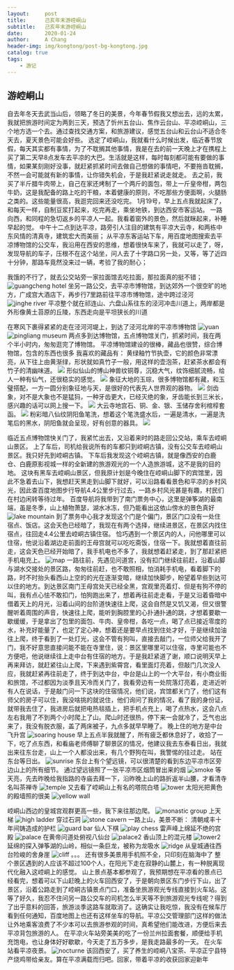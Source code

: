 ```yaml
---
layout:     post
title:      己亥年末游崆峒山
subtitle:   己亥年末游崆峒山
date:       2020-01-24
author:     A Chang
header-img: img/kongtong/post-bg-kongtong.jpg
catalog: true
tags:
    - 游记
---
```


## 游崆峒山

自去年冬天去武当山后，领略了冬日的美景，今年春节假我又想出去，远的太累，我就把旅游时间定为两到三天，预选了忻州五台山、焦作云台山、平凉崆峒山，三个地方选一个去。通过查找交通方案，和旅游建议，感觉五台山和云台山不适合冬天去，夏天景色可能会好些。
选定了崆峒山，我就看什么时候出发，临近春节放假，每天其实都有事情，为了不耽搁其他事情，我是在去的前一天晚上才在携程上买了第二天早8点发车去平凉的大巴。生活就是这样，每时每刻都可能有要做的事情，如果某刻刚好没事，就赶紧抓紧时间去做自己想做的事情吧，不要拖沓耽搁，不然一会可能就有新的事情，让你错失机会，于是我赶紧说走就走。
去之前，我买了半斤腊牛肉带上，自己在家还烤制了一个两斤的面包，带上一斤皇帝柑，两包牛奶，这是我配备的路上吃的干粮，本着健康的原则，不吃那些方便面啊，火腿肠之类的。这些能量很高，我逛完回来还没吃完。
1月19号，早上五点我就起床了，和每天一样，自制豆浆打起来，吃完再走，乘坐地铁，到达西安市客运站。
一路向西，和同程的急切返乡的平凉人一起。我看着窗外的景色，然后就眯起来，补睡早起的觉。
中午十二点到达平凉，路旁引人注目的建筑有平凉大云寺，和两栋中东风情的清真寺，建筑宏大而美丽；
从平凉东客运站下车，用百度地图搜索去平凉博物馆的公交车，我沿用在西安的思维，想着很快车来了，我就可以走了，呀，发现导航的车子，压根不在这个站坐，问人去了十字路口另一处，又等，等了近四十分钟，那路车竟然没来过一辆，考验了我的耐心；

我饿的不行了，就去公交站旁一家拉面馆去吃拉面，那拉面真的挺不错；
![guangcheng hotel](../../../../img/kongtong/guangcheng-hotel.jpg)
坐另一路公交，去平凉市博物馆，到达郊外一个很空旷的地方，广成宫大酒店下，再步行7里路前往平凉市博物馆，途中跨过泾河
![jinghe river](../../../../img/kongtong/jinghe-river.jpg)
平凉整个就在祁连山、六盘山系往东的泾河冲击川道上，两岸都是外形像黄土苔原的丘陵，东西走向是平坦狭长的川道

在寒风下裹得紧紧的走在泾河河堤上，到达了泾河北岸的平凉市博物馆
![yuan](../../../../img/kongtong/yuan.jpg)
![pingliang museum](../../../../img/kongtong/pingliang-museum.jpg)
两点多到达博物馆，五点博物馆关门，抓紧时间，我在两个半小时内，匆匆逛完了博物馆。
平凉博物馆建设的很棒，藏品也很赞，综合博物馆，包含的东西也很多
我喜欢的藏品有：
黄绿釉竹节执壶，它的颜色非常漂亮，从下往上由黄渐绿，形状就如真竹子一般，用这样的壶泡茶，赶紧茶水都会有竹子的清幽味道。
![](../../../../img/kongtong/object-1.jpg)
形似仙山的博山神兽纹铜尊，沉稳大气，纹饰细腻流畅，给人一种有仙气，还很稳实的感觉。
![](../../../../img/kongtong/object-2.jpg)
象征大地的玉琮，很多博物馆都有藏，和玉璧搭配，一方一圆分别象征地与天，是很好的代表先人世界观的器物。
![](../../../../img/kongtong/object-3.jpg)
剑齿象，对不是大象也不是猛犸，一种牙齿更大，已经灭绝的象，牙齿能长到三米长，感兴趣的话可以网上搜一下。
![](../../../../img/kongtong/object-4.jpg)
大云寺地宫石、铜、金、银、玉储存舍利棺椁套函。
![](../../../../img/kongtong/object-5.jpg)
粉彩暗八仙纹阴阳鱼笔洗，想着这个笔洗盛水后，一遍是清水，一遍是洗笔后的黑水，阴阳鱼就会呈现，好有创意的器具。
![](../../../../img/kongtong/object-6.jpg)

临近五点博物馆快关门了，我紧忙出去，又沿着来时的路走回公交站，乘车去崆峒山景区。
上了车后，司机给我说所有的车都只到崆峒古镇，没有公交车去崆峒山景区。我只好先到崆峒古镇。
下车后我发现这个崆峒古镇，就是像西安的白鹿仓、白鹿原影视城一样的全新建的旅游观光的一个人造旅游城，这不是我的目的地。
这块有黑车去崆峒山景区，但我原计划是今晚住在崆峒山脚下的宾馆里，因此不急着去山下，我想赶天黑走到山脚下就好，可以沿路看看景色和平凉的乡村风光，因此查百度地图步行导航4.4公里步行过去，一路乡村风光甚是有趣，村民们在村边闲转等待过年。
百度导航将我带到了南门票务中心，这里是弹筝湖的最南端，虽是冬季，山上植物萧瑟，湖水冰冻，但乃能看出这依山傍水的景色真好
![lake mountain](../../../../img/kongtong/lake-mountain.jpg)
到了票务中心我才发现这个门是个偏门，景区门口没有一处住宿点、饭店。这会天色已经暗了，我现在有两个选择，继续进景区，在景区内找住宿点，往回走4.4公里去崆峒古镇住宿。
恰巧遇到一个景区内的人，问他哪里可以住宿，他说沿着湖边走前面的王母宫就可以吃吃斋饭，住宿一下。我就想着直往前走，这会天色已经开始暗了，我手机电也不多了，我就想着赶紧走，到了那赶紧把手机电充上。
![map](../../../../img/kongtong/map.jpg)
一路往前，先遇见问道宫，没有扣门继续往前赶，沿着山脚与湖水交接处的景区路，匆匆往前赶，也不敢照相，怕消耗手机电，看着脚下的路，时不时抬头看西山上空的的光在逐渐变暗，继续加快脚步，盼望着早些到达可以住的地方。到达景区南门王母宫处天已经全黑，宫观里亮着灯、但是有狗不停的叫，我有点心怯不敢扣门，怕狗跑出来了，想着再往前走走看，于是又沿着昏暗中借着天上的月光，沿着山间的台阶道快速往上爬，这会自然是又饥又渴，但又很警醒听着周围的声音，快速往上爬，能听到胸腔里的心扑通扑通的跳，才想着要歇一歇缓缓，于是拿出了包里的面包、牛肉、皇帝柑，各吃一点，喝了点已接近零度的水，补充好能量了，也定了定心神，想着还是要早点找到住处才好，于是继续加油往上爬，终于看到了一处灯光，这会不管有狗叫，直接去敲门，一位师父给我开了门，我不好意思直接问能不能在寺里住，说：景区里哪里可以住宿，寺里可能也不方便吧，他说继续往上走中台有住宿的地方。于是我赶紧道了谢，顺口说明天早上再来拜访，就赶紧往山上爬，下来遇到紫霄宫，看里面灯亮着，但敲门几次没人应，我就赶紧再往前走了，终于到达中台，中台是山上的一个大平台，有小商业街和旅馆，不过都因为淡季且天冷而关门了，我看旁边有一处院落灯亮着，走进近听有人在说话，于是敲门问一下这块的住宿情况，他们说，宾馆都关门了，他们这有师父的房子可以住，我没啥挑的就说住，他们询问了我的情况，看了我的身份证，就带我去住了，我进房后就把电热毯插上，把手机点充上，喝了点热水，这会八点左右我用了不到两个小时爬上了山。爬山时还很热，停下来一会就冷了，乏气也出来了，我没有脱衣服，盖了两床被子，九点多就早早睡了。
晚上住的地方是中台飞升宫
![soaring house](../../../../img/kongtong/soaring-house.jpg)
早上五点半我就醒了，所有疲乏都休息好了，收拾了一下，吃了点东西，和看庙老师傅聊了聊景区的情况，他建议我去东泰看日出，我就出来往东台走，山上一个人都没出来，有几个野狗在叫，我警惕的往过走。
站在东台等日出。
![sunrise](../../../../img/kongtong/sunrise.jpg)
东台上有个望远镜，可以很清楚的看到东边平凉市区旁边山上的所有细节。
通过望远镜照了一张平凉市区烟筒冒出来的烟
![smoke](../../../../img/kongtong/smoke.jpg)
等天亮，先去昨晚给我指路的寺庙去拜一下，沿昨晚上山的路折返半山腰，才看清寺名叫茶禅寺
![temple](../../../../img/kongtong/temple.jpg)
又去看了崆峒山上有名的塔院白塔
![tower](../../../../img/kongtong/tower.jpg)
太阳光把黄色的殿墙照的很美
![yellow wall](../../../../img/kongtong/yellow-wall.jpg)

崆峒山西边的皇城宫观群更高一些，我下来往那边爬。
![monastic group](../../../../img/kongtong/monastic-group.jpg)
上天梯
![high ladder](../../../../img/kongtong/high-ladder.jpg)
穿过石洞
![stone cavern](../../../../img/kongtong/stone-cavern.jpg)
一路上山，美景不断：
清朝咸丰十年间铸造成的护栏
![guard bar](../../../../img/kongtong/guard-bar.jpg)
仙人下棋
![play chess](../../../../img/kongtong/play-chess.jpg)
雷声峰上绵延不绝的宫殿
![palace](../../../../img/kongtong/palace.jpg)
在黄帝问道处俯视八仙台
![palace2](../../../../img/kongtong/palace2.jpg)
香山顶上的混元楼
![tower2](../../../../img/kongtong/tower2.jpg)
延绵的探入弹筝湖的山岭，相似一条巨龙，被称为龙吸水
![ridge](../../../../img/kongtong/ridge.jpg)
从皇城通往西台险峻的舍身崖
![cliff](../../../../img/kongtong/cliff.jpg)
。。。
还有很多美景用手机照不全，只印刻在脑海中了
整个景区遇到的人应该不超过100个人，在阳光下走在寂静的山麓上，有一种脱离现代化融入这崆峒上的感觉。
山上景点基本都参观了，我预期想在平凉看的景点已经看完，想着可以下山赶晚上的火车回西安了，于是朝向景区东门步行下山，出了景区，沿着公路走到了崆峒古镇景点门口，准备坐旅游观光专线直接到火车站。这等了好久，我忍不住问另一路公交车的司机怎么半天等不到旅游观光专线呢？得到了出乎意料的回答，旅游淡季这路车就取消了。这确实让我吃惊，我没有在候车厅看到任何通知，百度地图上也还有这样坐车的导航。平凉公交管理部门这样的做法让外地乘客浪费了不少本可以去旅游参观的时间，真希望他们能改进，方便后来去平凉背包旅游的人。
在平凉火车站旁美美的吃了一份兰州拉面套餐，顺便给手机充饱电，也让身体好好歇歇，今天走了五万多步，是我走路最多的一天。
在火车站看平凉夜景。
![nocturne](../../../../img/kongtong/nocturne.jpg)
该回西安了，买了养生的崆峒八宝茶、平凉正宁县特产烧鸡带给亲友。算在平凉满载而归吧。回家，带着平凉的收获回家迎新年